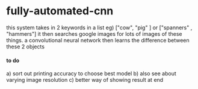 # fully-automated-cnn


this system takes in 2 keywords in a list eg) ["cow", "pig" ] or ["spanners" , "hammers"]
it then searches google images for lots of images of these things. 
a convolutional neural network then learns the difference between these 2 objects


#### to do 
 a) sort out printing accuracy to choose best model  b) also see about varying image resolution    c)    better way of showing result at end 
